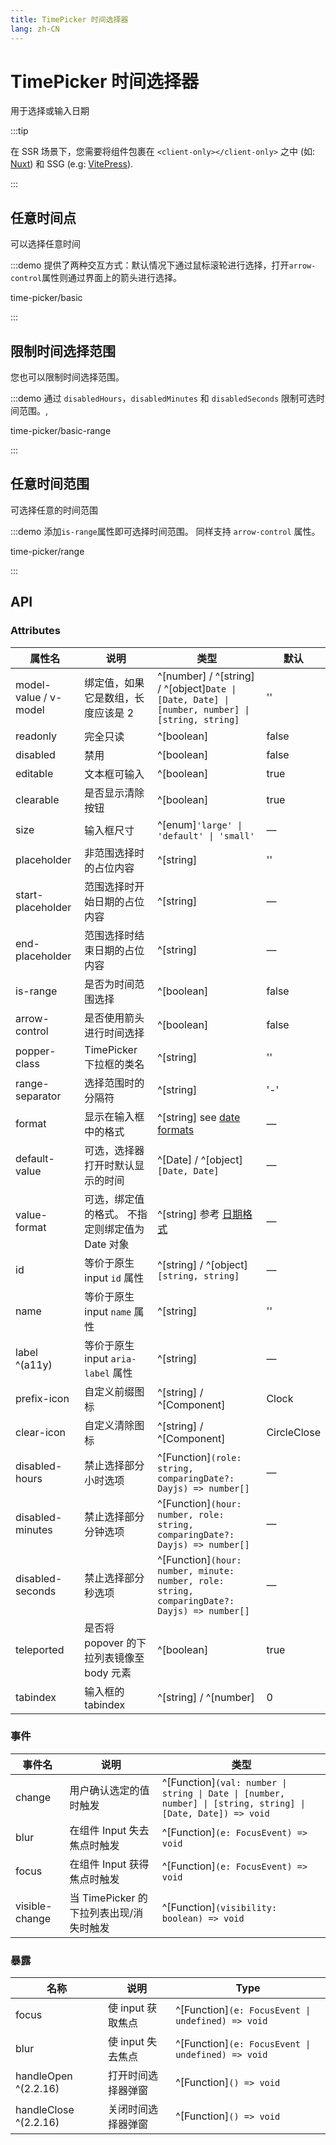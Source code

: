 ```yaml
---
title: TimePicker 时间选择器
lang: zh-CN
---
```


# TimePicker 时间选择器

用于选择或输入日期

:::tip

在 SSR 场景下，您需要将组件包裹在 `<client-only></client-only>` 之中 (如: [Nuxt](https://nuxt.com/v3)) 和 SSG (e.g: [VitePress](https://vitepress.vuejs.org/)).

:::

## 任意时间点

可以选择任意时间

:::demo 提供了两种交互方式：默认情况下通过鼠标滚轮进行选择，打开`arrow-control`属性则通过界面上的箭头进行选择。

time-picker/basic

:::

## 限制时间选择范围

您也可以限制时间选择范围。

:::demo 通过 `disabledHours`，`disabledMinutes` 和 `disabledSeconds` 限制可选时间范围。,

time-picker/basic-range

:::

## 任意时间范围

可选择任意的时间范围

:::demo 添加`is-range`属性即可选择时间范围。 同样支持 `arrow-control` 属性。

time-picker/range

:::

## API

### Attributes

| 属性名                   | 说明                           | 类型                                                                                                 | 默认          |
| --------------------- | ---------------------------- | -------------------------------------------------------------------------------------------------- | ----------- |
| model-value / v-model | 绑定值，如果它是数组，长度应该是 2           | ^[number] / ^[string] / ^[object]`Date \| [Date, Date] \| [number, number] \| [string, string]` | ''          |
| readonly              | 完全只读                         | ^[boolean]                                                                                         | false       |
| disabled              | 禁用                           | ^[boolean]                                                                                         | false       |
| editable              | 文本框可输入                       | ^[boolean]                                                                                         | true        |
| clearable             | 是否显示清除按钮                     | ^[boolean]                                                                                         | true        |
| size                  | 输入框尺寸                        | ^[enum]`'large' \| 'default' \| 'small'`                                                         | —           |
| placeholder           | 非范围选择时的占位内容                  | ^[string]                                                                                          | ''          |
| start-placeholder     | 范围选择时开始日期的占位内容               | ^[string]                                                                                          | —           |
| end-placeholder       | 范围选择时结束日期的占位内容               | ^[string]                                                                                          | —           |
| is-range              | 是否为时间范围选择                    | ^[boolean]                                                                                         | false       |
| arrow-control         | 是否使用箭头进行时间选择                 | ^[boolean]                                                                                         | false       |
| popper-class          | TimePicker 下拉框的类名            | ^[string]                                                                                          | ''          |
| range-separator       | 选择范围时的分隔符                    | ^[string]                                                                                          | '-'         |
| format                | 显示在输入框中的格式                   | ^[string] see [date formats](/en-US/component/date-picker#date-formats)                            | —           |
| default-value         | 可选，选择器打开时默认显示的时间             | ^[Date] / ^[object]`[Date, Date]`                                                                  | —           |
| value-format          | 可选，绑定值的格式。 不指定则绑定值为 Date 对象  | ^[string] 参考 [日期格式](/en-US/component/date-picker#date-formats)                                     | —           |
| id                    | 等价于原生 input `id` 属性          | ^[string] / ^[object]`[string, string]`                                                            | —           |
| name                  | 等价于原生 input `name` 属性        | ^[string]                                                                                          | ''          |
| label ^(a11y)         | 等价于原生 input `aria-label` 属性  | ^[string]                                                                                          | —           |
| prefix-icon           | 自定义前缀图标                      | ^[string] / ^[Component]                                                                           | Clock       |
| clear-icon            | 自定义清除图标                      | ^[string] / ^[Component]                                                                           | CircleClose |
| disabled-hours        | 禁止选择部分小时选项                   | ^[Function]`(role: string, comparingDate?: Dayjs) => number[]`                                  | —           |
| disabled-minutes      | 禁止选择部分分钟选项                   | ^[Function]`(hour: number, role: string, comparingDate?: Dayjs) => number[]`                    | —           |
| disabled-seconds      | 禁止选择部分秒选项                    | ^[Function]`(hour: number, minute: number, role: string, comparingDate?: Dayjs) => number[]`    | —           |
| teleported            | 是否将 popover 的下拉列表镜像至 body 元素 | ^[boolean]                                                                                         | true        |
| tabindex              | 输入框的 tabindex                | ^[string] / ^[number]                                                                              | 0           |

### 事件

| 事件名            | 说明                         | 类型                                                                                                                   |
| -------------- | -------------------------- | -------------------------------------------------------------------------------------------------------------------- |
| change         | 用户确认选定的值时触发                | ^[Function]`(val: number \| string \| Date \| [number, number] \| [string, string] \| [Date, Date]) => void` |
| blur           | 在组件 Input 失去焦点时触发          | ^[Function]`(e: FocusEvent) => void`                                                                              |
| focus          | 在组件 Input 获得焦点时触发          | ^[Function]`(e: FocusEvent) => void`                                                                              |
| visible-change | 当 TimePicker 的下拉列表出现/消失时触发 | ^[Function]`(visibility: boolean) => void`                                                                        |

### 暴露

| 名称                    | 说明           | Type                                                  |
| --------------------- | ------------ | ----------------------------------------------------- |
| focus                 | 使 input 获取焦点 | ^[Function]`(e: FocusEvent \| undefined) => void` |
| blur                  | 使 input 失去焦点 | ^[Function]`(e: FocusEvent \| undefined) => void` |
| handleOpen ^(2.2.16)  | 打开时间选择器弹窗    | ^[Function]`() => void`                            |
| handleClose ^(2.2.16) | 关闭时间选择器弹窗    | ^[Function]`() => void`                            |
